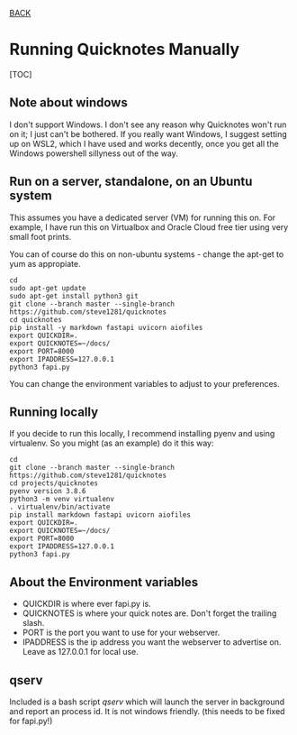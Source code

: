 [BACK](000-Welcome_to_Quicknotes.md)

# Running Quicknotes Manually
[TOC]

## Note about windows

I don't support Windows. I don't see any reason why Quicknotes won't run on it; I just can't be bothered.
If you really want Windows, I suggest setting up on WSL2, which I have used and works decently, once you get all the Windows powershell sillyness out of the way.

## Run on a server, standalone, on an Ubuntu system

This assumes you have a dedicated server (VM) for running this on. For example, I have run this on Virtualbox and Oracle Cloud free tier using very small foot prints.

You can of course do this on non-ubuntu systems - change the apt-get to yum as appropiate.

```
cd
sudo apt-get update
sudo apt-get install python3 git 
git clone --branch master --single-branch https://github.com/steve1281/quicknotes
cd quicknotes
pip install -y markdown fastapi uvicorn aiofiles
export QUICKDIR=.
export QUICKNOTES=~/docs/
export PORT=8000
export IPADDRESS=127.0.0.1
python3 fapi.py
```

You can change the environment variables to adjust to your preferences.

## Running locally

If you decide to run this locally, I recommend installing pyenv and using virtualenv.
So you might (as an example) do it this way:

```
cd 
git clone --branch master --single-branch https://github.com/steve1281/quicknotes
cd projects/quicknotes
pyenv version 3.8.6
python3 -m venv virtualenv
. virtualenv/bin/activate
pip install markdown fastapi uvicorn aiofiles
export QUICKDIR=.
export QUICKNOTES=~/docs/
export PORT=8000
export IPADDRESS=127.0.0.1
python3 fapi.py
```

## About the Environment variables

* QUICKDIR is where ever fapi.py is. 
* QUICKNOTES is where your quick notes are. Don't forget the trailing slash.
* PORT is the port you want to use for your webserver.
* IPADDRESS is the ip address you want the webserver to advertise on. Leave as 127.0.0.1 for local use. 

## qserv

Included is a bash script *qserv* which will launch the server in background and report an process id. It is not windows friendly.
(this needs to be fixed for fapi.py!)
